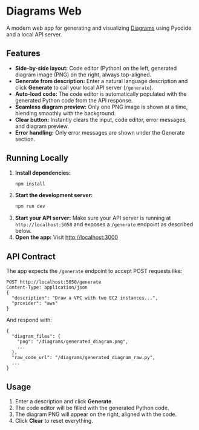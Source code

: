 
# Diagrams Web

A modern web app for generating and visualizing [Diagrams](https://diagrams.mingrammer.com/) using Pyodide and a local API server.

## Features

- **Side-by-side layout:** Code editor (Python) on the left, generated diagram image (PNG) on the right, always top-aligned.
- **Generate from description:** Enter a natural language description and click **Generate** to call your local API server (`/generate`).
- **Auto-load code:** The code editor is automatically populated with the generated Python code from the API response.
- **Seamless diagram preview:** Only one PNG image is shown at a time, blending smoothly with the background.
- **Clear button:** Instantly clears the input, code editor, error messages, and diagram preview.
- **Error handling:** Only error messages are shown under the Generate section.

## Running Locally

1. **Install dependencies:**
   ```sh
   npm install
   ```
2. **Start the development server:**
   ```sh
   npm run dev
   ```
3. **Start your API server:**
   Make sure your API server is running at `http://localhost:5050` and exposes a `/generate` endpoint as described below.
4. **Open the app:**
   Visit [http://localhost:3000](http://localhost:3000)

## API Contract

The app expects the `/generate` endpoint to accept POST requests like:

```
POST http://localhost:5050/generate
Content-Type: application/json
{
  "description": "Draw a VPC with two EC2 instances...",
  "provider": "aws"
}
```

And respond with:

```
{
  "diagram_files": {
    "png": "/diagrams/generated_diagram.png",
    ...
  },
  "raw_code_url": "/diagrams/generated_diagram_raw.py",
  ...
}
```

## Usage

1. Enter a description and click **Generate**.
2. The code editor will be filled with the generated Python code.
3. The diagram PNG will appear on the right, aligned with the code.
4. Click **Clear** to reset everything.
